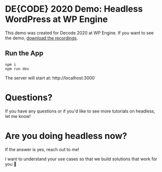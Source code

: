 # DE{CODE} 2020 Demo: Headless WordPress at WP Engine

This demo was created for Decode 2020 at WP Engine. If you want to see the demo, [download the recordings](https://attend.wpengine.com/decode-2020/register/).

## Run the App

```
npm i
npm run dev
```

The server will start at: http://localhost:3000

# Questions?

If you have any questions or if you'd like to see more tutorials on headless, let me know!

# Are you doing headless now?

If the answer is yes, reach out to me! 

I want to understand your use cases so that we build solutions that work for you 🚀